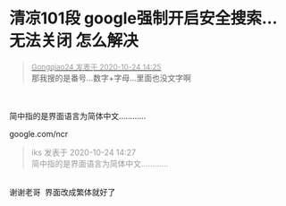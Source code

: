# 清凉101段 google强制开启安全搜索…无法关闭 怎么解决


<div class="quote"><blockquote><font size="2"><a href="https://www.hostloc.com/forum.php?mod=redirect&amp;goto=findpost&amp;pid=9345813&amp;ptid=757962" target="_blank"><font color="#999999">Gongqiao24 发表于 2020-10-24 14:25</font></a></font><br />
那我搜的是番号…数字+字母…里面也没文字啊</blockquote></div><br />
<br />
简中指的是界面语言为简体中文…………<img id="aimg_WeI5U" onclick="zoom(this, this.src, 0, 0, 0)" class="zoom" src="https://cdn.jsdelivr.net/gh/hishis/forum-master/public/images/patch.gif" onmouseover="img_onmouseoverfunc(this)" onload="thumbImg(this)" border="0" alt="" />

google.com/ncr <img src="static/image/smiley/default/lol.gif" smilieid="12" border="0" alt="" /><img id="aimg_uMRvV" onclick="zoom(this, this.src, 0, 0, 0)" class="zoom" src="https://cdn.jsdelivr.net/gh/hishis/forum-master/public/images/patch.gif" onmouseover="img_onmouseoverfunc(this)" onload="thumbImg(this)" border="0" alt="" />

<div class="quote"><blockquote><font color="#999999">iks 发表于 2020-10-24 14:27</font><br />
<font color="#999999">简中指的是界面语言为简体中文…………</font></blockquote></div><br />
谢谢老哥&nbsp;&nbsp;界面改成繁体就好了
